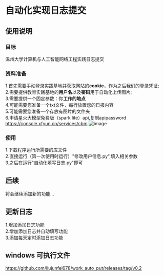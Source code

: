 # 自动化实现日志提交
## 使用说明
### 目标
温州大学计算机与人工智能网络工程实践日志提交
### 资料准备
1.首先需要手动登录实践基地并获取网站的**cookie**，作为之后我们的登录凭证;<br>
2.需要提供教育实践基地的**用户名**以及**密码**用于自动化上传图片;<br>
3.需要提供一个固定参数：你**工作的地点**<br>
4.可能需要您准备一个txt文件，每行放置您的日报内容<br>
5.可能需要您准备一个存放有图片的文件夹<br>
6.申请星火大模型免费版（spark lite）api,复制apipassword<br>
https://console.xfyun.cn/services/cbm
![image](https://github.com/user-attachments/assets/fae437e3-da96-4cfb-a458-195e4434d825)

### 使用
1.下载程序运行所需要的库文件<br>
2.直接运行（第一次使用时运行）"修改用户信息.py",填入相关参数<br>
3.之后在运行"自动化填写日志.py"即可<br>
## 后续
将会继续添加新的功能...
## 更新日志
1.增加添加日志功能<br>
2.增加添加日志并自动填写功能<br>
3.添加每天定时添加日志功能<br>
## windows 可执行文件
https://github.com/liujunfei678/work_auto_put/releases/tag/v0.2

